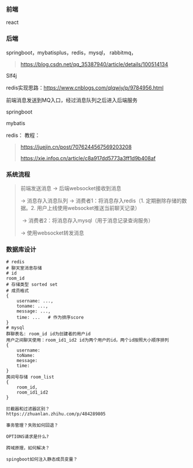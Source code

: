 ### 前端

react

### 后端

springboot，mybatisplus，redis，mysql，
rabbitmq，
> https://blog.csdn.net/qq_35387940/article/details/100514134

Slf4j

redis实现思路：https://www.cnblogs.com/qlqwjy/p/9784956.html

前端消息发送到MQ入口，经过消息队列之后进入后端服务

springboot

mybatis

redis：
教程：
> https://juejin.cn/post/7076244567569203208
> 
> https://xie.infoq.cn/article/c8a917dd5773a3ff1d9b408af

### 系统流程

> 前端发送消息 -> 后端websocket接收到消息 
>
> -> 消息存入消息队列 -> 消费者1：将消息存入redis（1. 定期删除存储的数据。2. 用户上线使用websocket推送当前聊天记录）
>
> ​                                  -> 消费者2：将消息存入mysql（用于消息记录查询服务）
>
> -> 使用websocket转发消息

### 数据库设计

```
# redis
# 聊天室消息存储
# id
room_id
# 存储类型 sorted set
# 成员格式
{
	username: ...,
	toname: ...,
	message: ...,
	time: ...   # 作为排序score
}
# mysql
群聊表名: room_id id为创建者的用户id
用户之间聊天使用：room_id1_id2 id为两个用户的id，两个id按照大小顺序排列
{
    username:
    toName:
    message:
    time: 
}
房间号存储 room_list
{
    room_id,
    room_id1_id2
}

```


```
拦截器和过滤器区别？
https://zhuanlan.zhihu.com/p/484289805

事务管理？失败如何回退？

OPTIONS请求是什么?

跨域原理，如何解决？

spingboot如何注入静态成员变量？
```

